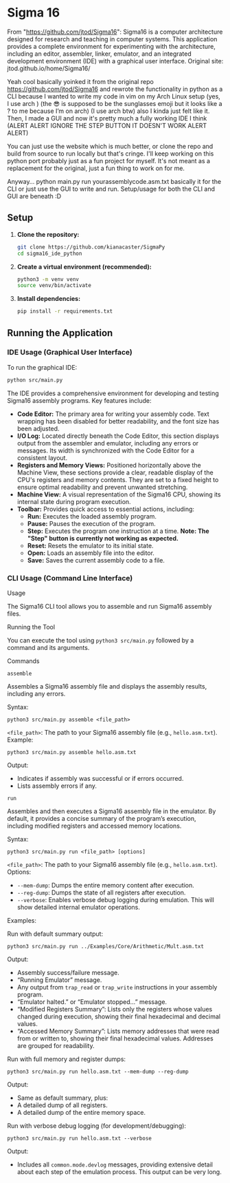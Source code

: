 # Sigma 16
From "https://github.com/jtod/Sigma16": Sigma16 is a computer architecture designed for research and teaching in computer systems. This application provides a complete environment for experimenting with the architecture, including an editor, assembler, linker, emulator, and an integrated development environment (IDE) with a graphical user interface. 
Original site: jtod.github.io/home/Sigma16/

Yeah cool basically yoinked it from the original repo https://github.com/jtod/Sigma16 and rewrote the functionality in python as a CLI because I wanted to write my code in vim on my Arch Linux setup (yes, I use arch ) (the 😎 is supposed to be the sunglasses emoji but it looks like a ? to me because I’m on arch) (I use arch btw) also I kinda just felt like it. Then, I made a GUI and now it's pretty much a fully working IDE I think (ALERT ALERT IGNORE THE STEP BUTTON IT DOESN'T WORK ALERT ALERT)

You can just use the website which is much better, or clone the repo and build from source to run locally but that's cringe. I'll keep working on this python port probably just as a fun project for myself. It's not meant as a replacement for the original, just a fun thing to work on for me.

Anyway… python main.py run yourassemblycode.asm.txt basically it for the CLI or just use the GUI to write and run. Setup/usage for both the CLI and GUI are beneath :D 

## Setup

1.  **Clone the repository:**
    ```bash
    git clone https://github.com/kianacaster/SigmaPy
    cd sigma16_ide_python
    ```

2.  **Create a virtual environment (recommended):**
    ```bash
    python3 -m venv venv
    source venv/bin/activate
    ```

3.  **Install dependencies:**
    ```bash
    pip install -r requirements.txt
    ```

## Running the Application

### IDE Usage (Graphical User Interface)

To run the graphical IDE:

```bash
python src/main.py
```

The IDE provides a comprehensive environment for developing and testing Sigma16 assembly programs. Key features include:

*   **Code Editor:** The primary area for writing your assembly code. Text wrapping has been disabled for better readability, and the font size has been adjusted.
*   **I/O Log:** Located directly beneath the Code Editor, this section displays output from the assembler and emulator, including any errors or messages. Its width is synchronized with the Code Editor for a consistent layout.
*   **Registers and Memory Views:** Positioned horizontally above the Machine View, these sections provide a clear, readable display of the CPU's registers and memory contents. They are set to a fixed height to ensure optimal readability and prevent unwanted stretching.
*   **Machine View:** A visual representation of the Sigma16 CPU, showing its internal state during program execution.
*   **Toolbar:** Provides quick access to essential actions, including:
    *   **Run:** Executes the loaded assembly program.
    *   **Pause:** Pauses the execution of the program.
    *   **Step:** Executes the program one instruction at a time. **Note: The "Step" button is currently not working as expected.**
    *   **Reset:** Resets the emulator to its initial state.
    *   **Open:** Loads an assembly file into the editor.
    *   **Save:** Saves the current assembly code to a file.

### CLI Usage (Command Line Interface)

Usage

The Sigma16 CLI tool allows you to assemble and run Sigma16 assembly files.

Running the Tool

You can execute the tool using `python3 src/main.py` followed by a command and its arguments.

Commands

`assemble`

Assembles a Sigma16 assembly file and displays the assembly results, including any errors.

Syntax:

```
python3 src/main.py assemble <file_path>
```

`<file_path>`: The path to your Sigma16 assembly file (e.g., `hello.asm.txt`).
Example:

```
python3 src/main.py assemble hello.asm.txt
```

Output:

*   Indicates if assembly was successful or if errors occurred.
*   Lists assembly errors if any.

`run`

Assembles and then executes a Sigma16 assembly file in the emulator. By default, it provides a concise summary of the program’s execution, including modified registers and accessed memory locations.

Syntax:

```
python3 src/main.py run <file_path> [options]
```

`<file_path>`: The path to your Sigma16 assembly file (e.g., `hello.asm.txt`).
Options:

*   `--mem-dump`: Dumps the entire memory content after execution.
*   `--reg-dump`: Dumps the state of all registers after execution.
*   `--verbose`: Enables verbose debug logging during emulation. This will show detailed internal emulator operations.

Examples:

Run with default summary output:
```
python3 src/main.py run ../Examples/Core/Arithmetic/Mult.asm.txt
```

Output:

*   Assembly success/failure message.
*   “Running Emulator” message.
*   Any output from `trap_read` or `trap_write` instructions in your assembly program.
*   “Emulator halted.” or “Emulator stopped…” message.
*   “Modified Registers Summary”: Lists only the registers whose values changed during execution, showing their final hexadecimal and decimal values.
*   “Accessed Memory Summary”: Lists memory addresses that were read from or written to, showing their final hexadecimal values. Addresses are grouped for readability.

Run with full memory and register dumps:
```
python3 src/main.py run hello.asm.txt --mem-dump --reg-dump
```

Output:

*   Same as default summary, plus:
*   A detailed dump of all registers.
*   A detailed dump of the entire memory space.

Run with verbose debug logging (for development/debugging):
```
python3 src/main.py run hello.asm.txt --verbose
```

Output:

*   Includes all `common.mode.devlog` messages, providing extensive detail about each step of the emulation process. This output can be very long.
